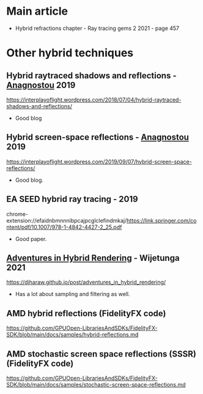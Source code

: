 
# Main article
- Hybrid refractions chapter - Ray tracing gems 2 2021 - page 457
# Other hybrid techniques
## Hybrid raytraced shadows and reflections - [Anagnostou](https://interplayoflight.wordpress.com/author/thinkinggamer/) 2019
https://interplayoflight.wordpress.com/2018/07/04/hybrid-raytraced-shadows-and-reflections/
- Good blog
## Hybrid screen-space reflections - [Anagnostou](https://interplayoflight.wordpress.com/author/thinkinggamer/) 2019
https://interplayoflight.wordpress.com/2019/09/07/hybrid-screen-space-reflections/
- Good blog.
## EA SEED hybrid ray tracing - 2019
chrome-extension://efaidnbmnnnibpcajpcglclefindmkaj/https://link.springer.com/content/pdf/10.1007/978-1-4842-4427-2_25.pdf
- Good paper.
## [Adventures in Hybrid Rendering](https://diharaw.github.io/post/adventures_in_hybrid_rendering/) - Wijetunga 2021
https://diharaw.github.io/post/adventures_in_hybrid_rendering/
- Has a lot about sampling and filtering as well.
## AMD hybrid reflections (FidelityFX code)
https://github.com/GPUOpen-LibrariesAndSDKs/FidelityFX-SDK/blob/main/docs/samples/hybrid-reflections.md
## AMD stochastic screen space reflections (SSSR) (FidelityFX code)
https://github.com/GPUOpen-LibrariesAndSDKs/FidelityFX-SDK/blob/main/docs/samples/stochastic-screen-space-reflections.md